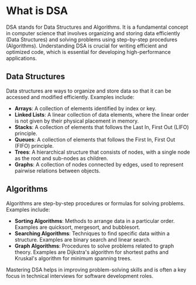 # What is DSA

DSA stands for Data Structures and Algorithms. It is a fundamental concept in computer science that involves organizing and storing data efficiently (Data Structures) and solving problems using step-by-step procedures (Algorithms). Understanding DSA is crucial for writing efficient and optimized code, which is essential for developing high-performance applications.

## Data Structures

Data structures are ways to organize and store data so that it can be accessed and modified efficiently. Examples include:

- **Arrays**: A collection of elements identified by index or key.
- **Linked Lists**: A linear collection of data elements, where the linear order is not given by their physical placement in memory.
- **Stacks**: A collection of elements that follows the Last In, First Out (LIFO) principle.
- **Queues**: A collection of elements that follows the First In, First Out (FIFO) principle.
- **Trees**: A hierarchical structure that consists of nodes, with a single node as the root and sub-nodes as children.
- **Graphs**: A collection of nodes connected by edges, used to represent pairwise relations between objects.

## Algorithms

Algorithms are step-by-step procedures or formulas for solving problems. Examples include:

- **Sorting Algorithms**: Methods to arrange data in a particular order. Examples are quicksort, mergesort, and bubblesort.
- **Searching Algorithms**: Techniques to find specific data within a structure. Examples are binary search and linear search.
- **Graph Algorithms**: Procedures to solve problems related to graph theory. Examples are Dijkstra's algorithm for shortest paths and Kruskal's algorithm for minimum spanning trees.

Mastering DSA helps in improving problem-solving skills and is often a key focus in technical interviews for software development roles.
